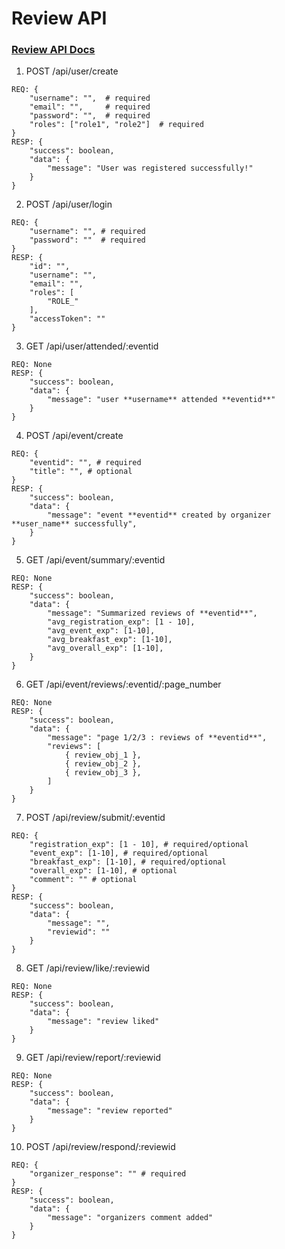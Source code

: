 # Review API

### [Review API Docs](https://documenter.getpostman.com/view/33893243/2sA35K2Ltq)

1. POST /api/user/create

```
REQ: {
    "username": "",  # required
    "email": "",     # required
    "password": "",  # required
    "roles": ["role1", "role2"]  # required
}
RESP: {
    "success": boolean,
    "data": {
        "message": "User was registered successfully!"
    }
}
```

2. POST /api/user/login

```
REQ: {
    "username": "", # required
    "password": ""  # required
}
RESP: {
    "id": "",
    "username": "",
    "email": "",
    "roles": [
        "ROLE_"
    ],
    "accessToken": ""
}
```

3. GET /api/user/attended/:eventid

```
REQ: None
RESP: {
    "success": boolean,
    "data": {
        "message": "user **username** attended **eventid**"
    }
}
```

4. POST /api/event/create

```
REQ: {
    "eventid": "", # required
    "title": "", # optional
}
RESP: {
    "success": boolean,
    "data": {
        "message": "event **eventid** created by organizer **user_name** successfully",
    }
}
```

5. GET /api/event/summary/:eventid

```
REQ: None
RESP: {
    "success": boolean,
    "data": {
        "message": "Summarized reviews of **eventid**",
        "avg_registration_exp": [1 - 10],
        "avg_event_exp": [1-10],
        "avg_breakfast_exp": [1-10],
        "avg_overall_exp": [1-10],
    }
}
```

6. GET /api/event/reviews/:eventid/:page_number

```
REQ: None
RESP: {
    "success": boolean,
    "data": {
        "message": "page 1/2/3 : reviews of **eventid**",
        "reviews": [
            { review_obj_1 },
            { review_obj_2 },
            { review_obj_3 },
        ]
    }
}
```

7. POST /api/review/submit/:eventid

```
REQ: {
    "registration_exp": [1 - 10], # required/optional
    "event_exp": [1-10], # required/optional
    "breakfast_exp": [1-10], # required/optional
    "overall_exp": [1-10], # optional
    "comment": "" # optional
}
RESP: {
    "success": boolean,
    "data": {
        "message": "",
        "reviewid": ""
    }
}
```

8. GET /api/review/like/:reviewid

```
REQ: None
RESP: {
    "success": boolean,
    "data": {
        "message": "review liked"
    }
}
```

9. GET /api/review/report/:reviewid

```
REQ: None
RESP: {
    "success": boolean,
    "data": {
        "message": "review reported"
    }
}
```

10. POST /api/review/respond/:reviewid

```
REQ: {
    "organizer_response": "" # required
}
RESP: {
    "success": boolean,
    "data": {
        "message": "organizers comment added"
    }
}
```
